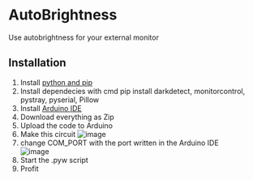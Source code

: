 # AutoBrightness

Use autobrightness for your external monitor

## Installation
 
1. Install [python and pip](https://www.python.org/downloads/)
2. Install dependecies with cmd
    pip install darkdetect, monitorcontrol, pystray, pyserial, Pillow
3. Install [Arduino IDE](https://www.arduino.cc/en/software)
4. Download everything as Zip
5. Upload the code to Arduino
6. Make this circuit
    ![image](https://user-images.githubusercontent.com/43409523/188657014-5838862b-248a-429e-8a7c-0b4a65e13ba2.png)
7. change COM_PORT with the port written in the Arduino IDE
    <br>
    ![image](https://user-images.githubusercontent.com/43409523/188657337-1c25b88b-d282-4db6-9dd0-55a419953a10.png)
    <br>
8. Start the .pyw script 
9. Profit
